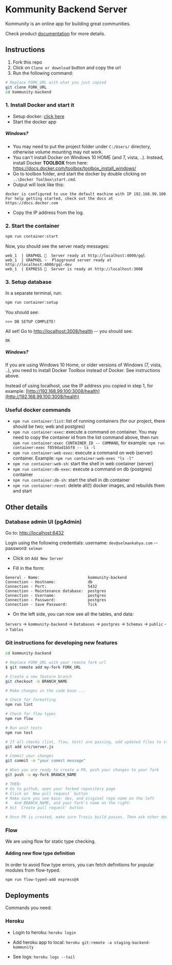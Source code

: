 # Kommunity Backend Server
Kommunity is an online app for building great communities.

Check product [documentation](https://docs.google.com/document/d/1P9znOKfQIHDP3BVS5ptvFgzSLmL0vo4WTAZrcKatFBA) for more details.

## Instructions
1. Fork this repo
2. Click on `Clone or download` button and copy the url
3. Run the following command:
```bash
# Replace FORK_URL with what you just copied
git clone FORK_URL
cd kommunity-backend
```

### 1. Install Docker and start it
- Setup docker: [click here](https://store.docker.com/search?type=edition&offering=community)
- Start the docker app

##### Windows?
- You may need to put the project folder under `C:/Users/` directory, otherwise volume mounting may not work.
- You can't install Docker on Windows 10 HOME (and 7, vista, ..). Instead, install Docker **TOOLBOX** from here: 
https://docs.docker.com/toolbox/toolbox_install_windows/
- Go to toolbox folder, and start the docker by double clicking on `..\Docker Toolbox\start.cmd`.
- Output will look like this:
```
docker is configured to use the default machine with IP 192.168.99.100
For help getting started, check out the docs at https://docs.docker.com
```

- Copy the IP address from the log.

### 2. Start the container 
``` bash
npm run container:start
```

Now, you should see the server ready messages:
```
web_1  | GRAPHQL 🚀  Server ready at http://localhost:4000/gql
web_1  | GRAPHQL ✨  Playground server ready at http://localhost:4000/gql-dev
web_1  | EXPRESS 🎢  Server is ready at http://localhost:3008
```

### 3. Setup database
In a separate terminal, run:
``` bash
npm run container:setup
```

You should see:
```
>>> DB SETUP COMPLETE!
```

All set! Go to [http://localhost:3008/health](http://localhost:3008/health) -- you should see:
```
OK
```

##### Windows?
If you are using Windows 10 Home, or older versions of Windows (7, vista, ..), you need to install Docker Toolbox instead of Docker. See instructions above.

Instead of using localhost, use the IP address you copied in step 1, for example:
[http://192.168.99.100:3008/health](http://192.168.99.100:3008/health)

### Useful docker commands
- `npm run container:list`: list of running containers (for our project, there should be two; web and postgres)
- `npm run container:exec`: execute a command on container. You may need to copy the container id from the list command above, then run: `npm run container:exec CONTAINER_ID -- COMMAND`, for example: `npm run container:exec f859dad1b5f8 -- ls -l`
- `npm run container:web-exec`: execute a command on web (server) container. Example: `npm run container:web-exec "ls -l"`
- `npm run container:web-sh`: start the shell in web container (server)
- `npm run container:db-exec`: execute a command on db (postgres) container
- `npm run container:db-sh`: start the shell in db container 
- `npm run container:reset`: delete all(!) docker images, and rebuilds them and start

## Other details

### Database admin UI (pgAdmin)
Go to:
[http://localhost:6432](http://localhost:6432) 

Login using the following credentials:
username: `dev@selmankahya.com` -- password: `selman`

- Click on `Add New Server`

- Fill in the form:

```
General - Name:                     kommunity-backend
Connection - Hostname:              db
Connection - Port:                  5432
Connection - Maintenance database:  postgres
Connection - Username:              postgres
Connection - Password:              postgres
Connection - Save Password:         Tick
```

- On the left side, you can now see all the tables, and data:

`Servers` -> `kommunity-backend` -> `Databases` -> `postgres` -> `Schemas` -> `public` -> `Tables`

### Git instructions for developing new features

```bash
cd kommunity-backend

# Replace FORK_URL with your remote fork url
$ git remote add my-fork FORK_URL

# Create a new feature branch
git checkout -b BRANCH_NAME

# Make changes in the code base ...

# Check for formatting
npm run lint

# Check for flow types
npm run flow

# Run unit tests
npm run test

# If all checks (lint, flow, test) are passing, add updated files to staging
git add src/server.js

# Commit your changes
git commit -m "your commit message"

# When you are ready to create a PR, push your changes to your fork
git push -u my-fork BRANCH_NAME

# THEN:
# Go to github, open your forked repository page
# Click on `New pull request` button
# Make sure you see base: dev, and original repo name on the left
#   And BRANCH_NAME, and your fork's name on the right.
# Hit `Create pull request` button

# Once PR is created, make sure Travis build passes. Then ask other developers to review your code.
```

### Flow
We are using flow for static type checking.

#### Adding new flow type definition
In order to avoid flow type errors, you can fetch definitions for popular modules from flow-typed.

```bash
npm run flow-typed-add express@4
```

## Deployments
Commands you need:

### Heroku
- Login to heroku:
`heroku login` 

- Add heroku app to local:
`heroku git:remote -a staging-backend-kommunity` 

- See logs:
`heroku logs --tail`
